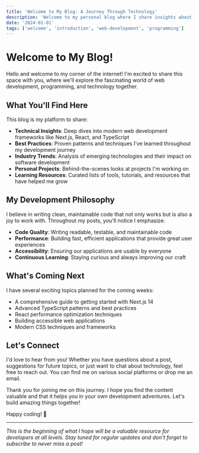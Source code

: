 ```yaml
---
title: 'Welcome to My Blog: A Journey Through Technology'
description: 'Welcome to my personal blog where I share insights about web development, programming best practices, and the latest trends in technology.'
date: '2024-01-01'
tags: ['welcome', 'introduction', 'web-development', 'programming']
---
```


# Welcome to My Blog!

Hello and welcome to my corner of the internet! I'm excited to share this space with you, where we'll explore the fascinating world of web development, programming, and technology together.

## What You'll Find Here

This blog is my platform to share:

- **Technical Insights**: Deep dives into modern web development frameworks like Next.js, React, and TypeScript
- **Best Practices**: Proven patterns and techniques I've learned throughout my development journey
- **Industry Trends**: Analysis of emerging technologies and their impact on software development
- **Personal Projects**: Behind-the-scenes looks at projects I'm working on
- **Learning Resources**: Curated lists of tools, tutorials, and resources that have helped me grow

## My Development Philosophy

I believe in writing clean, maintainable code that not only works but is also a joy to work with. Throughout my posts, you'll notice I emphasize:

- **Code Quality**: Writing readable, testable, and maintainable code
- **Performance**: Building fast, efficient applications that provide great user experiences
- **Accessibility**: Ensuring our applications are usable by everyone
- **Continuous Learning**: Staying curious and always improving our craft

## What's Coming Next

I have several exciting topics planned for the coming weeks:

- A comprehensive guide to getting started with Next.js 14
- Advanced TypeScript patterns and best practices
- React performance optimization techniques
- Building accessible web applications
- Modern CSS techniques and frameworks

## Let's Connect

I'd love to hear from you! Whether you have questions about a post, suggestions for future topics, or just want to chat about technology, feel free to reach out. You can find me on various social platforms or drop me an email.

Thank you for joining me on this journey. I hope you find the content valuable and that it helps you in your own development adventures. Let's build amazing things together!

Happy coding! 🚀

---

_This is the beginning of what I hope will be a valuable resource for developers at all levels. Stay tuned for regular updates and don't forget to subscribe to never miss a post!_
